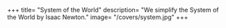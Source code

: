 +++
title= "System of the World"
description= "We simplify the System of the World by Isaac Newton."
image= "/covers/system.jpg"
+++
